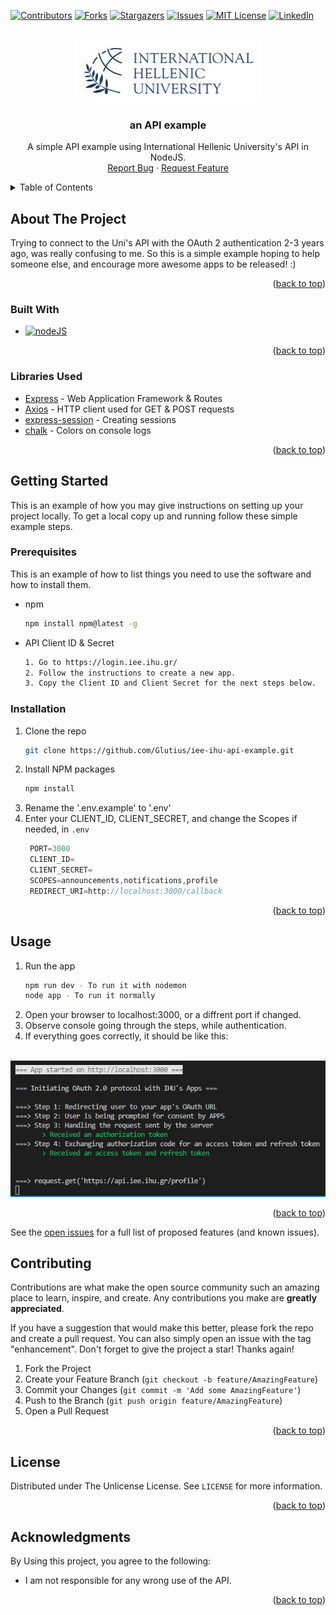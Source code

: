 
<a name="readme-top"></a>


<!-- PROJECT SHIELDS -->
[![Contributors][contributors-shield]][contributors-url]
[![Forks][forks-shield]][forks-url]
[![Stargazers][stars-shield]][stars-url]
[![Issues][issues-shield]][issues-url]
[![MIT License][license-shield]][license-url]
[![LinkedIn][linkedin-shield]][linkedin-url]



<!-- PROJECT LOGO -->
<br />
<div align="center">
  <a href="https://github.com/Glutius/iee-ihu-api-example">
    <img src="img/logo.jpg" alt="Logo" width="300" height="100">
  </a>

<h3 align="center">an API example</h3>

  <p align="center">
    A simple API example using International Hellenic University's API in NodeJS.
    <br />
    <a href="https://github.com/Glutius/iee-ihu-api-example/issues">Report Bug</a>
    ·
    <a href="https://github.com/Glutius/iee-ihu-api-example/issues">Request Feature</a>
  </p>
</div>



<!-- TABLE OF CONTENTS -->
<details>
  <summary>Table of Contents</summary>
  <ol>
    <li>
      <a href="#about-the-project">About The Project</a>
      <ul>
        <li><a href="#built-with">Built With</a></li>
        <li><a href="#libraries-used">Libraries Used</a></li>
      </ul>
    </li>
    <li>
      <a href="#getting-started">Getting Started</a>
      <ul>
        <li><a href="#prerequisites">Prerequisites</a></li>
        <li><a href="#installation">Installation</a></li>
      </ul>
    </li>
    <li><a href="#usage">Usage</a></li>
    <li><a href="#contributing">Contributing</a></li>
    <li><a href="#license">License</a></li>
    <li><a href="#acknowledgments">Acknowledgments</a></li>
  </ol>
</details>



<!-- ABOUT THE PROJECT -->
## About The Project

Trying to connect to the Uni's API with the OAuth 2 authentication 2-3 years ago, was really confusing to me.
So this is a simple example hoping to help someone else, and encourage more awesome apps to be released! :)
<!-- Here's a blank template to get started: To avoid retyping too much info. Do a search and replace with your text editor for the following: `github_username`, `repo_name`, `twitter_handle`, `linkedin_username`, `email_client`, `email`, `project_title`, `project_description` -->

<p align="right">(<a href="#readme-top">back to top</a>)</p>



### Built With

* [![nodeJS][nodeJS.org]][nodeJS-url]

<p align="right">(<a href="#readme-top">back to top</a>)</p>


### Libraries Used

* [Express](https://www.npmjs.com/package/express) - Web Application Framework & Routes
* [Axios](https://www.npmjs.com/package/axios) - HTTP client used for GET & POST requests
* [express-session](https://www.npmjs.com/package/express-session) - Creating sessions
* [chalk](https://www.npmjs.com/package/chalk) - Colors on console logs


<p align="right">(<a href="#readme-top">back to top</a>)</p>



<!-- GETTING STARTED -->
## Getting Started

This is an example of how you may give instructions on setting up your project locally.
To get a local copy up and running follow these simple example steps.

### Prerequisites

This is an example of how to list things you need to use the software and how to install them.
* npm
  ```sh
  npm install npm@latest -g
  ```

* API Client ID & Secret
  ```sh
  1. Go to https://login.iee.ihu.gr/
  2. Follow the instructions to create a new app.
  3. Copy the Client ID and Client Secret for the next steps below.
  ```

### Installation

1. Clone the repo
   ```sh
   git clone https://github.com/Glutius/iee-ihu-api-example.git
   ```
2. Install NPM packages
   ```sh
   npm install
   ```
3. Rename the '.env.example' to '.env'
3. Enter your CLIENT_ID, CLIENT_SECRET, and change the Scopes if needed, in `.env`
   ```js
	PORT=3000
	CLIENT_ID=
	CLIENT_SECRET=
	SCOPES=announcements,notifications,profile
	REDIRECT_URI=http://localhost:3000/callback
   ```

<p align="right">(<a href="#readme-top">back to top</a>)</p>



<!-- USAGE EXAMPLES -->
## Usage
1. Run the app
   ```sh
   npm run dev - To run it with nodemon
   node app - To run it normally
   ```
2. Open your browser to localhost:3000, or a diffrent port if changed.
3. Observe console going through the steps, while authentication.
4. If everything goes correctly, it should be like this:
<br>
<img src="img/usage.jpg" alt="Usage" >

<p align="right">(<a href="#readme-top">back to top</a>)</p>

See the [open issues](https://github.com/Glutius/iee-ihu-api-example/issues) for a full list of proposed features (and known issues).

<!-- CONTRIBUTING -->
## Contributing

Contributions are what make the open source community such an amazing place to learn, inspire, and create. Any contributions you make are **greatly appreciated**.

If you have a suggestion that would make this better, please fork the repo and create a pull request. You can also simply open an issue with the tag "enhancement".
Don't forget to give the project a star! Thanks again!

1. Fork the Project
2. Create your Feature Branch (`git checkout -b feature/AmazingFeature`)
3. Commit your Changes (`git commit -m 'Add some AmazingFeature'`)
4. Push to the Branch (`git push origin feature/AmazingFeature`)
5. Open a Pull Request

<p align="right">(<a href="#readme-top">back to top</a>)</p>



<!-- LICENSE -->
## License

Distributed under The Unlicense License. See `LICENSE` for more information.

<p align="right">(<a href="#readme-top">back to top</a>)</p>


<!-- ACKNOWLEDGMENTS -->
## Acknowledgments
By Using this project, you agree to the following:
* I am not responsible for any wrong use of the API.

<p align="right">(<a href="#readme-top">back to top</a>)</p>



<!-- MARKDOWN LINKS & IMAGES -->
<!-- https://www.markdownguide.org/basic-syntax/#reference-style-links -->
[contributors-shield]: https://img.shields.io/github/contributors/Glutius/iee-ihu-api-example.svg?style=for-the-badge
[contributors-url]: https://github.com/Glutius/iee-ihu-api-example/graphs/contributors
[forks-shield]: https://img.shields.io/github/forks/Glutius/iee-ihu-api-example.svg?style=for-the-badge
[forks-url]: https://github.com/Glutius/iee-ihu-api-example/network/members
[stars-shield]: https://img.shields.io/github/stars/Glutius/iee-ihu-api-example.svg?style=for-the-badge
[stars-url]: https://github.com/Glutius/iee-ihu-api-example/stargazers
[issues-shield]: https://img.shields.io/github/issues/Glutius/iee-ihu-api-example.svg?style=for-the-badge
[issues-url]: https://github.com/Glutius/iee-ihu-api-example/issues
[license-shield]: https://img.shields.io/github/license/Glutius/iee-ihu-api-example.svg?style=for-the-badge
[license-url]: https://github.com/Glutius/iee-ihu-api-example/blob/master/LICENSE.txt
[linkedin-shield]: https://img.shields.io/badge/-LinkedIn-black.svg?style=for-the-badge&logo=linkedin&colorB=555
[linkedin-url]: https://www.linkedin.com/in/alexandrosmagos/
[product-screenshot]: images/screenshot.png
[nodeJS.org]: https://img.shields.io/badge/node.js-6DA55F?style=for-the-badge&logo=node.js&logoColor=white
[nodeJS-url]: https://nodejs.org/
